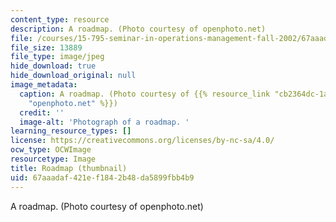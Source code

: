 ```yaml
---
content_type: resource
description: A roadmap. (Photo courtesy of openphoto.net)
file: /courses/15-795-seminar-in-operations-management-fall-2002/67aaadaf421ef1842b48da5899fbb4b9_15-795f02-th.jpg
file_size: 13889
file_type: image/jpeg
hide_download: true
hide_download_original: null
image_metadata:
  caption: A roadmap. (Photo courtesy of {{% resource_link "cb2364dc-1abd-4cb8-a15a-7c01787c2fb5"
    "openphoto.net" %}})
  credit: ''
  image-alt: 'Photograph of a roadmap. '
learning_resource_types: []
license: https://creativecommons.org/licenses/by-nc-sa/4.0/
ocw_type: OCWImage
resourcetype: Image
title: Roadmap (thumbnail)
uid: 67aaadaf-421e-f184-2b48-da5899fbb4b9
---
```

A roadmap. (Photo courtesy of openphoto.net)